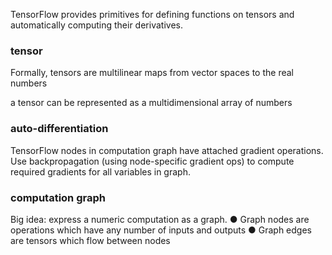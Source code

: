 TensorFlow provides primitives for defining functions on tensors and automatically computing their derivatives.

### tensor

Formally, tensors are multilinear maps from vector spaces to the real numbers

a tensor can be represented as a multidimensional array of numbers



### auto-differentiation

TensorFlow nodes in computation graph have attached gradient operations.
Use backpropagation (using node-specific gradient ops) to compute required gradients for all variables in graph.



### computation graph

Big idea: express a numeric computation as a graph.
● Graph nodes are operations which have any number of inputs and outputs
● Graph edges are tensors which flow between nodes

